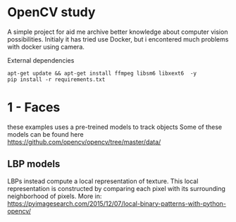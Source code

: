 OpenCV study
===

A simple project for aid me archive better knowledge about computer vision possibilities.
Initialy it has tried use Docker, but i encontered much problems with docker using camera.

External dependencies
```
apt-get update && apt-get install ffmpeg libsm6 libxext6  -y
pip install -r requirements.txt
```
# 1 - Faces
these examples uses a pre-treined models to track objects
Some of these models can be found here
https://github.com/opencv/opencv/tree/master/data/ 

## LBP models
LBPs instead compute a local representation of texture. This local representation is constructed by comparing each pixel with its surrounding neighborhood of pixels.
More in: https://pyimagesearch.com/2015/12/07/local-binary-patterns-with-python-opencv/